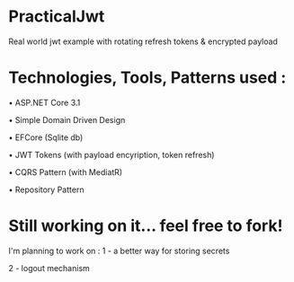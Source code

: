 # PracticalJwt
Real world jwt example with rotating refresh tokens & encrypted payload

# Technologies, Tools, Patterns used :
• ASP.NET Core 3.1

• Simple Domain Driven Design

• EFCore (Sqlite db)

• JWT Tokens (with payload encyription, token refresh)

• CQRS Pattern (with MediatR)

• Repository Pattern

# Still working on it... feel free to fork!
I'm planning to work on :
1 - a better way for storing secrets

2 - logout mechanism



